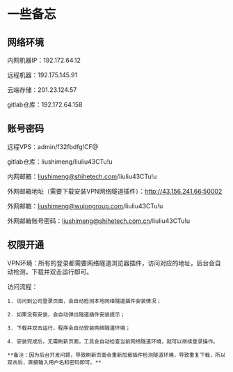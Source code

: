 # 一些备忘

## 网络环境

内网机器IP：192.172.64.12

远程机器：192.175.145.91

云端存储：201.23.124.57

gitlab仓库：192.172.64.158

## 账号密码

远程VPS：admin/f32fbdfg!CF@

gitlab仓库：liushimeng/liuliu43CTu!u

内网邮箱：liushimeng@shihetech.com/liuliu43CTu!u

外网邮箱地址（需要下载安装VPN网络隧道插件）：http://43.156.241.66:50002

外网邮箱：liushimeng@wujongroup.com/liuliu43CTu!u


外网邮箱账号密码：liushimeng@shihetech.com.cn/liuliu43CTu!u

## 权限开通

VPN环境：所有的登录都需要网络隧道浏览器插件，访问对应的地址，后台会自动检测，下载并双击运行即可。

访问流程：

    1. 访问到公司登录页面，会自动检测本地网络隧道插件安装情况；

    2. 如果没有安装，会自动弹出隧道插件安装提示；

    3. 下载并双击运行，程序会自动安装网络隧道环境；

    4. 安装完成后，无需刷新页面，工具会自动检查当前网络隧道环境，就可以继续登录操作。

    **备注：因为后台开发问题，导致刷新页面会重新加载插件检测隧道环境，导致重复下载，所以双击后，直接输入用户名和密码即可。**
